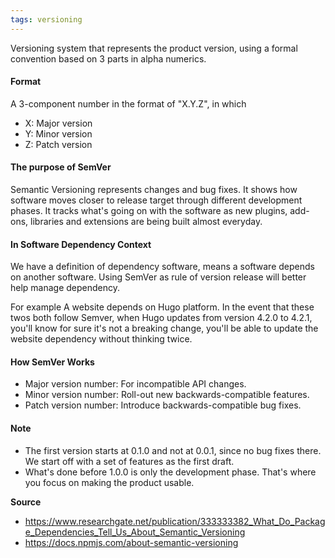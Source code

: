 ```yaml
---
tags: versioning
---
```


Versioning system that represents the product version, using a formal convention based on 3 parts in alpha numerics. 

#### Format
A 3-component number in the format of "X.Y.Z", in which
- X: Major version
- Y: Minor version
- Z: Patch version

#### The purpose of SemVer
Semantic Versioning represents changes and bug fixes. It shows how software moves closer to release target through different development phases. 
It tracks what's going on with the software as new plugins, add-ons, libraries and extensions are being built almost everyday.

#### In Software Dependency Context
We have a definition of dependency software, means a software depends on another software. Using SemVer as rule of version release will better help manage dependency. 

For example
A website depends on Hugo platform. In the event that these twos both follow Semver, when Hugo updates from version 4.2.0 to 4.2.1, you'll know for sure it's not a breaking change, you'll be able to update the website dependency without thinking twice. 

#### How SemVer Works 
- Major version number: For incompatible API changes. 
- Minor version number: Roll-out new backwards-compatible features. 
- Patch version number: Introduce backwards-compatible bug fixes.

#### Note 
-   The first version starts at 0.1.0 and not at 0.0.1, since no bug fixes there.  We start off with a set of features as the first draft.
-   What's done before 1.0.0 is only the development phase. That's where you focus on making the product usable. 

**Source**
- https://www.researchgate.net/publication/333333382_What_Do_Package_Dependencies_Tell_Us_About_Semantic_Versioning
- https://docs.npmjs.com/about-semantic-versioning